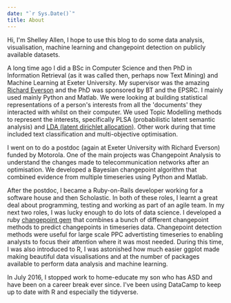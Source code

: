 ```yaml
---
date: "`r Sys.Date()`"
title: About
---
```


Hi, I'm Shelley Allen, I hope to use this blog to do some data analysis, visualisation, machine learning and changepoint detection on publicly available datasets.

A long time ago I did a BSc in Computer Science and then PhD in Information Retrieval (as it was called then, perhaps now Text Mining) and Machine Learning at Exeter University. My supervisor was the amazing [Richard Everson](http://emps.exeter.ac.uk/computer-science/staff/reverson) and the PhD was sponsored by BT and the EPSRC. I mainly used mainly Python and Matlab. We were looking at building statistical representations of a person's interests from all the 'documents' they interacted with whilst on their computer. We used Topic Modelling methods to represent the interests, specifically PLSA (probabilistic latent semantic analysis) and [LDA (latent dirichlet allocation)](http://www.jmlr.org/papers/volume3/blei03a/blei03a.pdf). Other work during that time included text classification and multi-objective optimisation. 

I went on to do a postdoc (again at Exeter University with Richard Everson) funded by Motorola. One of the main projects was Changepoint Analysis to understand the changes made to telecommunication networks after an optimisation. We developed a Bayesian changepoint algorithm that combined evidence from multiple timeseries using Python and Matlab. 

After the postdoc, I became a Ruby-on-Rails developer working for a software house and then Scholastic. In both of these roles, I learnt a great deal about programming, testing and working as part of an agile team. 
In my next two roles, I was lucky enough to do lots of data science. I developed a ruby [changepoint gem](https://github.com/shelleyallen/changepoints) that combines a bunch of different changepoint methods to predict changepoints in timeseries data. Changepoint detection methods were useful for large scale PPC advertisting timeseries to enabling analysts to focus their attention where it was most needed. During this time, I was also introduced to R, I was astonished how much easier ggplot made making beautiful data visualisations and at the number of packages available to perform data analysis and machine learning. 

In July 2016, I stopped work to home-educate my son who has ASD and have been on a career break ever since. I've been using DataCamp to keep up to date with R and especially the tidyverse.
